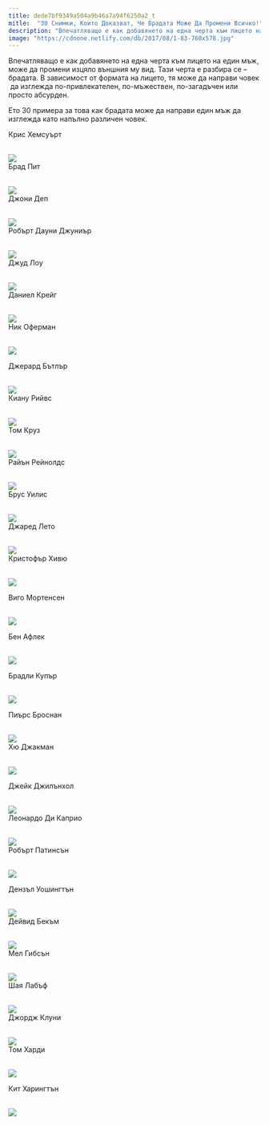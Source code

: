 ```yaml
---
title: dede7bf9349a504a9b46a7a94f6250a2_t
mitle:  "30 Снимки, Които Доказват, Че Брадата Може Да Промени Всичко!"
description: "Впечатляващо е как добавянето на една черта към лицето на един мъж, може да промени изцяло външния му вид. Тази черта е разбира се - брадата. В зависимост от формата "
image: "https://cdnone.netlify.com/db/2017/08/1-83-760x578.jpg"
---
```


 <p>Впечатляващо е как добавянето на една черта към лицето на един мъж, може да промени изцяло външния му вид. Тази черта е разбира се – брадата. В зависимост от формата на лицето, тя може да направи човек  да изглежда по-привлекателен, по-мъжествен, по-загадъчен или просто абсурден.</p>      <p>Ето 30 примера за това как брадата може да направи един мъж да изглежда като напълно различен човек.</p> <p>Крис Хемсуърт</p> <p> <br/><img src="https://cdnone.netlify.com/db/2017/08/1-83-760x578.jpg"/><br/> Брад Пит</p>      <p> <br/><img src="https://cdnone.netlify.com/db/2017/08/2-84-760x555.jpg"/><br/> Джони Деп</p> <p> <br/><img src="https://cdnone.netlify.com/db/2017/08/3-89-760x494.jpg"/><br/> Робърт Дауни Джуниър</p> <p> <br/><img src="https://cdnone.netlify.com/db/2017/08/4-82-760x410.jpg"/><br/> Джуд Лоу</p> <p> <br/><img src="https://cdnone.netlify.com/db/2017/08/5-81-760x555.jpg"/><br/> Даниел Крейг</p>      <p> <br/><img src="https://cdnone.netlify.com/db/2017/08/6-84-760x441.jpg"/><br/> Ник Оферман</p> <p> <br/><img src="https://cdnone.netlify.com/db/2017/08/7-82-760x439.jpg"/><br/></p> <p>Джерард Бътлър</p> <p> <br/><img src="https://cdnone.netlify.com/db/2017/08/8-86-760x494.jpg"/><br/> Киану Рийвс</p> <p> <br/><img src="https://cdnone.netlify.com/db/2017/08/9-82-760x532.jpg"/><br/> Том Круз</p> <p> <br/><img src="https://cdnone.netlify.com/db/2017/08/10-73-760x524.jpg"/><br/> Райън Рейнолдс</p>      <p> <br/><img src="https://cdnone.netlify.com/db/2017/08/11-72-760x517.jpg"/><br/> Брус Уилис</p> <p> <br/><img src="https://cdnone.netlify.com/db/2017/08/12-71-760x502.jpg"/><br/> Джаред Лето</p> <p> <br/><img src="https://cdnone.netlify.com/db/2017/08/13-66-760x456.jpg"/><br/> Кристофър Хивю</p> <p> <br/><img src="https://cdnone.netlify.com/db/2017/08/14-66-760x443.jpg"/><br/></p>      <p>Виго Мортенсен</p> <p> <br/><img src="https://cdnone.netlify.com/db/2017/01/1-120.jpg"/><br/></p>  <p>Бен Афлек</p> <p> <br/><img src="https://cdnone.netlify.com/db/2017/01/2-115.jpg"/><br/></p> <p>Брадли Купър</p> <p> <br/><img src="https://cdnone.netlify.com/db/2017/01/3-114.jpg"/><br/></p> <p> Пиърс Броснан</p> <p> <br/><img src="https://cdnone.netlify.com/db/2017/01/4-112.jpg"/><br/> Хю Джакман</p> <p> <br/><img src="https://cdnone.netlify.com/db/2017/01/5-110.jpg"/><br/></p> <p> Джейк Джилънхол</p> <p> <br/><img src="https://cdnone.netlify.com/db/2017/01/6-105.jpg"/><br/> Леонардо Ди Каприо</p> <p> <br/><img src="https://cdnone.netlify.com/db/2017/01/7-104.jpg"/><br/> Робърт Патинсън</p> <p> <br/><img src="https://cdnone.netlify.com/db/2017/01/8-96.jpg"/><br/></p> <p> Дензъл Уошингтън</p> <p> <br/><img src="https://cdnone.netlify.com/db/2017/01/10-89.jpg"/><br/> Дейвид Бекъм</p> <p> <br/><img src="https://cdnone.netlify.com/db/2017/01/11-75.jpg"/><br/> Мел Гибсън</p> <p> <br/><img src="https://cdnone.netlify.com/db/2017/01/12-68.jpg"/><br/> Шая Лабъф</p> <p> <br/><img src="https://cdnone.netlify.com/db/2017/01/13-65.jpg"/><br/> Джордж Клуни</p> <p> <br/><img src="https://cdnone.netlify.com/db/2017/01/14-62.jpg"/><br/> Том Харди</p> <p> <br/><img src="https://cdnone.netlify.com/db/2017/01/15-59.jpg"/><br/></p> <p> Кит Харингтън</p> <p> <br/><img src="https://cdnone.netlify.com/db/2017/01/16-53.jpg"/><br/></p>       